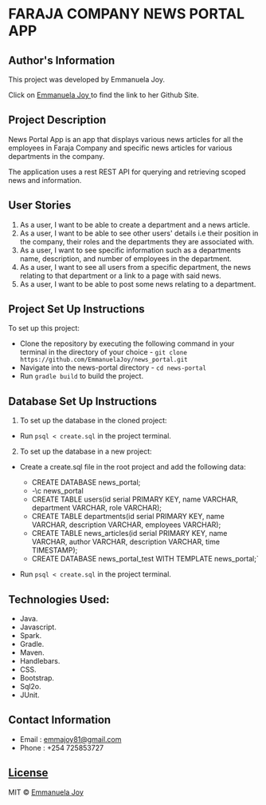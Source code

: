 # FARAJA COMPANY NEWS PORTAL APP

## Author's Information

<p>This project was developed by Emmanuela Joy.</p>

Click on [Emmanuela Joy ](https://github.com/EmmanuelaJoy) to find the link to her Github Site.

## Project Description

<p>News Portal App is an app that displays various news articles for all the employees in Faraja Company and specific news articles for various departments in the company.</p>

<p>The application uses a rest REST API for querying and retrieving scoped news and information.</p>

## User Stories

1. As a user, I want to be able to create a department and a news article.
2. As a user, I want to be able to see other users' details i.e their position in the company, their roles and the departments they are associated with.
3. As a user, I want to see specific information such as a departments name, description, and number of employees in the department.
4. As a user, I want to see all users from a specific department, the news relating to that department or a link to a page with said news.
5. As a user, I want to be able to post some news relating to a department.

## Project Set Up Instructions

To set up this project:
- Clone the repository by executing the following command in your terminal in the directory of your choice - `git clone https://github.com/EmmanuelaJoy/news_portal.git`
- Navigate into the news-portal directory - `cd news-portal`
- Run `gradle build` to build the project.

## Database Set Up Instructions

1. To set up the database in the cloned project:
- Run `psql < create.sql` in the project terminal.

2. To set up the database in a new project:
- Create a create.sql file in the root project and add the following data:
    - CREATE DATABASE news_portal;
  - -\c news_portal
  - CREATE TABLE users(id serial PRIMARY KEY, name VARCHAR, department VARCHAR, role VARCHAR);
  - CREATE TABLE departments(id serial PRIMARY KEY, name VARCHAR, description VARCHAR, employees VARCHAR);
  - CREATE TABLE news_articles(id serial PRIMARY KEY, name VARCHAR, author VARCHAR, description VARCHAR, time TIMESTAMP);
  - CREATE DATABASE news_portal_test WITH TEMPLATE news_portal;`

- Run `psql < create.sql` in the project terminal.

## Technologies Used:

- Java.
- Javascript.
- Spark.
- Gradle.
- Maven.
- Handlebars.
- CSS.
- Bootstrap.
- Sql2o.
- JUnit.

## Contact Information

- Email : emmajoy81@gmail.com
- Phone : +254 725853727

## [License](https://github.com/EmmanuelaJoy/githubSearch/blob/main/LICENSE)

MIT © [Emmanuela Joy ](https://github.com/EmmanuelaJoy)
